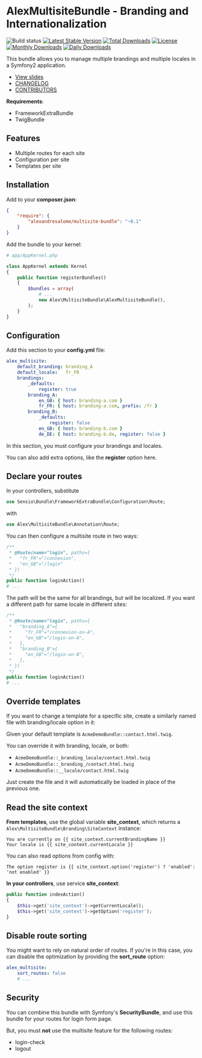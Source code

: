 # AlexMultisiteBundle - Branding and Internationalization

![Build status](https://travis-ci.org/alexandresalome/multisite-bundle.png?branch=master) [![Latest Stable Version](https://poser.pugx.org/alexandresalome/multisite-bundle/v/stable)](https://packagist.org/packages/alexandresalome/multisite-bundle) [![Total Downloads](https://poser.pugx.org/alexandresalome/multisite-bundle/downloads)](https://packagist.org/packages/alexandresalome/multisite-bundle) [![License](https://poser.pugx.org/alexandresalome/multisite-bundle/license)](https://packagist.org/packages/alexandresalome/multisite-bundle) [![Monthly Downloads](https://poser.pugx.org/alexandresalome/multisite-bundle/d/monthly)](https://packagist.org/packages/alexandresalome/multisite-bundle) [![Daily Downloads](https://poser.pugx.org/alexandresalome/multisite-bundle/d/daily)](https://packagist.org/packages/alexandresalome/multisite-bundle)

This bundle allows you to manage multiple brandings and multiple locales in a Symfony2 application.

* [View slides](slides.pdf)
* [CHANGELOG](CHANGELOG.md)
* [CONTRIBUTORS](CONTRIBUTORS.md)

**Requirements**:

* FrameworkExtraBundle
* TwigBundle

## Features

* Multiple routes for each site
* Configuration per site
* Templates per site

## Installation

Add to your **composer.json**:

```json
{
    "require": {
        "alexandresalome/multisite-bundle": "~0.1"
    }
}
```

Add the bundle to your kernel:

```php
# app/AppKernel.php

class AppKernel extends Kernel
{
    public function registerBundles()
    {
        $bundles = array(
            # ...
            new Alex\MultisiteBundle\AlexMultisiteBundle(),
        );
    }
}
```

## Configuration

Add this section to your **config.yml** file:

```yaml
alex_multisite:
    default_branding: branding_A
    default_locale:   fr_FR
    brandings:
        _defaults:
            register: true
        branding_A:
            en_GB: { host: branding-a.com }
            fr_FR: { host: branding-a.com, prefix: /fr }
        branding_B:
            _defaults:
                register: false
            en_GB: { host: branding-b.com }
            de_DE: { host: branding-b.de, register: false }
```

In this section, you must configure your brandings and locales.

You can also add extra options, like the **register** option here.

## Declare your routes

In your controllers, substitute

```php
use Sensio\Bundle\FrameworkExtraBundle\Configuration\Route;
```

with

```php
use Alex\MultisiteBundle\Annotation\Route;
```

You can then configure a multisite route in two ways:

```php
/**
 * @Route(name="login", paths={
 *   "fr_FR"="/connexion",
 *   "en_GB"="/login"
 * })
 */
public function loginAction()
# ...
```

The path will be the same for all brandings, but will be localized. If you
want a different path for same locale in different sites:

```php
/**
 * @Route(name="login", paths={
 *   "branding_A"={
 *     "fr_FR"="/connexion-on-A",
 *     "en_GB"="/login-on-A",
 *   },
 *   "branding_B"={
 *     "en_GB"="/login-on-B",
 *   },
 * })
 */
public function loginAction()
# ...
```

## Override templates

If you want to change a template for a specific site, create a similarly named file with branding/locale option in it:

Given your default template is ``AcmeDemoBundle::contact.html.twig``.

You can override it with branding, locale, or both:

* ``AcmeDemoBundle::_branding_locale/contact.html.twig``
* ``AcmeDemoBundle::_branding_/contact.html.twig``
* ``AcmeDemoBundle::__locale/contact.html.twig``

Just create the file and it will automatically be loaded in place of the previous one.

## Read the site context

**From templates**, use the global variable **site_context**, which returns a ``Alex\MultisiteBundle\Branding\SiteContext`` instance:

```
You are currently on {{ site_context.currentBrandingName }}
Your locale is {{ site_context.currentLocale }}
```

You can also read options from config with:

```
The option register is {{ site_context.option('register') ? 'enabled': 'not enabled' }}
```

**In your controllers**, use service **site_context**:

```php
public function indexAction()
{
    $this->get('site_context')->getCurrentLocale();
    $this->get('site_context')->getOption('register');
}
```

## Disable route sorting

You might want to rely on natural order of routes. If you're in this case, you can disable the optimization by providing the **sort_route** option:

```yaml
alex_multisite:
    sort_routes: false
    # ...
```

## Security

You can combine this bundle with Symfony's **SecurityBundle**, and use this bundle for your routes for login form page.

But, you must **not** use the multisite feature for the following routes:

* login-check
* logout
